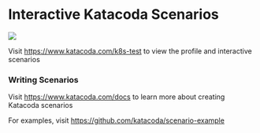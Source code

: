 # Interactive Katacoda Scenarios

[![](http://shields.katacoda.com/katacoda/k8s-test/count.svg)](https://www.katacoda.com/k8s-test "Get your profile on Katacoda.com")

Visit https://www.katacoda.com/k8s-test to view the profile and interactive scenarios

### Writing Scenarios
Visit https://www.katacoda.com/docs to learn more about creating Katacoda scenarios

For examples, visit https://github.com/katacoda/scenario-example
